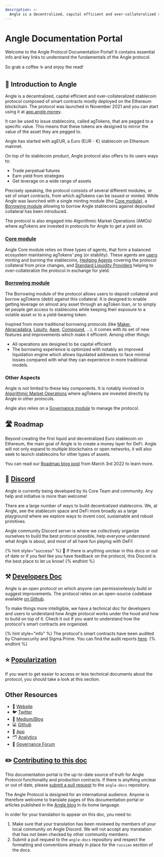 ```yaml
---
description: >-
  Angle is a decentralized, capital efficient and over-collateralized stablecoin protocol.
---
```


# Angle Documentation Portal

Welcome to the Angle Protocol Documentation Portal! It contains essential info and key links to understand the fundamentals of the Angle protocol.

So grab a coffee ☕ and enjoy the read!

## 🏅 Introduction to Angle

Angle is a decentralized, capital efficient and over-collateralized stablecoin protocol composed of smart contracts mostly deployed on the Ethereum blockchain. The protocol was launched in November 2021 and you can start using it at [app.angle.money](https://app.angle.money).

It can be used to issue stablecoins, called agTokens, that are pegged to a specific value. This means that these tokens are designed to mirror the value of the asset they are pegged to.

Angle has started with agEUR, a Euro (EUR - €) stablecoin on Ethereum mainnet.

On top of its stablecoin product, Angle protocol also offers to its users ways to:

- Trade perpetual futures
- Earn yield from strategies
- Get leverage on a wide range of assets

Precisely speaking, the protocol consists of several different modules, or set of smart contracts, from which agTokens can be issued or minted. While Angle was launched with a single minting module (the [Core module](core-module/overview.md)), a [Borrowing module](borrowing-module/) allowing to borrow Angle stablecoins against deposited collateral has been introduced.

The protocol is also engaged into Algorithmic Market Operations (AMOs) where agTokens are invested in protocols for Angle to get a yield on.

### [Core module](core-module/overview.md)

Angle Core module relies on three types of agents, that form a balanced ecosystem maintaining agTokens' peg (or stability). These agents are [users](core-module/stable-seekers/README.md) minting and burning the stablecoins, [Hedging Agents](core-module/hedging-agents/README.md) covering the protocol collateral from price changes, and [Standard Liquidity Providers](core-module/standard-liquidity-providers/README.md) helping to over-collateralize the protocol in exchange for yield.

### [Borrowing module](borrowing-module/)

The Borrowing module of the protocol allows users to deposit collateral and borrow agTokens (debt) against this collateral. It is designed to enable getting leverage on almost any asset through an agToken loan, or to simply let people get access to stablecoins while keeping their exposure to a volatile asset or to a yield-bearing token.

Inspired from more traditional borrowing protocols (like [Maker](https://makerdao.com/en/), [Abracadabra](https://abracadabra.money), [Liquity](https://www.liquity.org), [Aave](https://aave.com), [Compound](https://compound.finance), ...), it comes with its set of new features and improvements which make it efficient. Among other things:

- All operations are designed to be capital efficient
- The borrowing experience is optimized with notably an improved liquidation engine which allows liquidated addresses to face minimal losses compared with what they can experience in more traditional models.

### Other Aspects

Angle is not limited to these key components. It is notably involved in [Algorithmic Market Operations](other/amo.md) where agTokens are invested directly by Angle in other protocols.

Angle also relies on a [Governance module](governance/angle-dao.md) to manage the protocol.

## 🛣️ Roadmap

Beyond creating the first liquid and decentralized Euro stablecoin on Ethereum, the main goal of Angle is to create a money layer for DeFi. Angle will not only expand to multiple blockchains or open networks, it will also seek to launch stablecoins for other types of assets.

You can read our [Roadmap blog post](https://blog.angle.money/expanding-beyond-220m-tvl-6475711f458b) from March 3rd 2022 to learn more.

## 📐 [Discord](https://discord.gg/3vaHCJw7Mz)

Angle is currently being developed by its Core Team and community. Any help and initiative is more than welcome!

There are a large number of ways to build decentralized stablecoins. We, at Angle, see the stablecoin space and DeFi more broadly as a large playground where we explore ways to invent cool, sustainable and robust primitives.

Angle community Discord server is where we collectively organize ourselves to build the best protocol possible, help everyone understand what Angle is about, and most of all have fun playing with DeFi!

{% hint style="success" %}
📐 If there is anything unclear in this docs or out of date or if you feel like you have feedback on the protocol, this Discord is the best place to let us know!
{% endhint %}

## ⚒️ [Developers Doc](https://developers.angle.money)

Angle is an open protocol on which anyone can permissionlessly build or suggest improvements. The protocol relies on an open-source codebase available [on Github](https://github.com/AngleProtocol).

To make things more intelligible, we have a technical doc for developers and users to understand how Angle protocol works under the hood and how to build on top of it. Check it out if you want to understand how the protocol's smart contracts are organized.

{% hint style="info" %}
The protocol's smart contracts have been audited by Chainsecurity and Sigma Prime. You can find the audit reports [here](resources/audits/README.md).
{% endhint %}

## ⭐ [Popularization](resources/popularization/)

If you want to get easier to access or less technical documents about the protocol, you should take a look at this section.

## Other Resources

- 📡 [Website](https://angle.money)
- 🐦 [Twitter](https://twitter.com/AngleProtocol)
- 🌳 [Medium/Blog](https://blog.angle.money)
- 💻 [Github](https://github.com/AngleProtocol)
- 📀 [App](https://app.angle.money)
- 🗂️ [Analytics](https://analytics.angle.money/#/home)
- 💬 [Governance Forum](https://gov.angle.money)

## ✏️ [Contributing to this doc](https://github.com/AngleProtocol/angle-docs)

This documentation portal is the up-to-date source of truth for Angle Protocol functionality and production contracts. If there is anything unclear or out of date, please [submit a pull request](https://github.com/AngleProtocol/angle-docs) to the `angle-docs` repository.

The Angle Protocol is designed for an international audience. Anyone is therefore welcome to translate pages of this documentation portal or articles published in the [Angle blog](https://blog.angle.money) in its home language.

In order for your translation to appear on this doc, you need to:

1. Make sure that your translation has been reviewed by members of your local community on Angle Discord. We will not accept any translation that has not been checked by other community members.
2. Submit a pull request to the `angle-docs` repository and respect the formatting and conventions already in place for the `russian` section of the docs.
